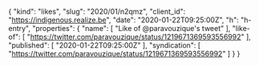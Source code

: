 {
  "kind": "likes",
  "slug": "2020/01/n2qmz",
  "client_id": "https://indigenous.realize.be",
  "date": "2020-01-22T09:25:00Z",
  "h": "h-entry",
  "properties": {
    "name": [
      "Like of @paravouzique's tweet"
    ],
    "like-of": [
      "https://twitter.com/paravouzique/status/1219671369593556992"
    ],
    "published": [
      "2020-01-22T09:25:00Z"
    ],
    "syndication": [
      "https://twitter.com/paravouzique/status/1219671369593556992"
    ]
  }
}
